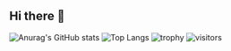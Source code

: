 ## Hi there 👋 
![Anurag's GitHub stats](https://github-readme-stats.vercel.app/api?username=liujh22)
![Top Langs](https://github-readme-stats.vercel.app/api/top-langs/?username=liujh22)
![trophy](https://github-profile-trophy.vercel.app/?username=liujh22)
![visitors](https://visitor-badge.glitch.me/badge?page_id=liujh22&left_color=green&right_color=red)


<!--
**liujh22/liujh22** is a ✨ _special_ ✨ repository because its `README.md` (this file) appears on your GitHub profile.

Here are some ideas to get you started:

- 🔭 I’m currently working on ...
- 🌱 I’m currently learning ...
- 👯 I’m looking to collaborate on ...
- 🤔 I’m looking for help with ...
- 💬 Ask me about ...
- 📫 How to reach me: ...
- 😄 Pronouns: ...
- ⚡ Fun fact: ...
-->
